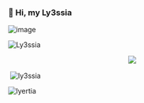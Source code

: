 ### 👋 Hi, my Ly3ssia

![image](https://user-images.githubusercontent.com/93944142/196035315-bc0cb14d-b506-49e9-a842-6bcc46f79e7c.png)


<p align="left"> <img src="https://komarev.com/ghpvc/?username=Ly3ssia&label=Profile%20views&color=0e75b6&style=flat" alt="Ly3ssia" /> </p>



<div align="center">
<a href="https://discord.gg/altyapilar" title="Discord Profile"><img src="https://lanyard-profile-readme.vercel.app/api/1018213224262414337/?theme=light&bg=809ecf&animated=true&hideDiscrim=true&borderRadius=30px"></a>
</div>


<p>&nbsp;<img align="center" src="https://github-readme-stats.vercel.app/api?username=ly3ssia&show_icons=true&theme=dracula&locale=en" alt="ly3ssia" /></p>

<p><img align="center" src="https://github-readme-streak-stats.herokuapp.com/?user=ly3ssia&theme=dracula" alt="lyertia" /></p>
